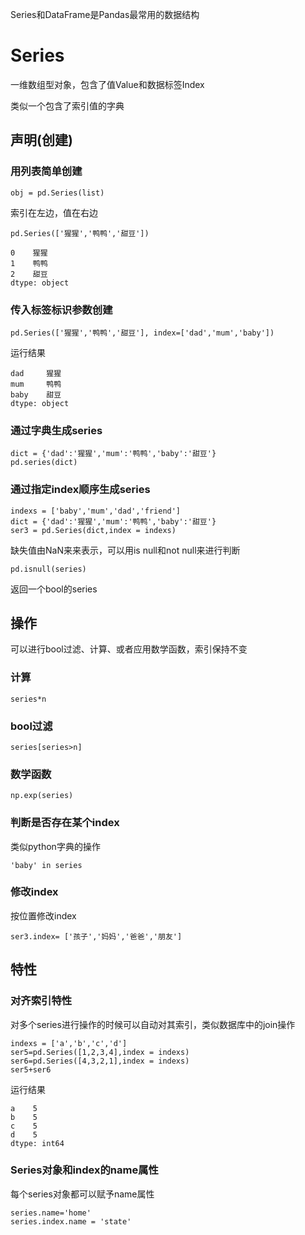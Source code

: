 Series和DataFrame是Pandas最常用的数据结构
# Series

一维数组型对象，包含了值Value和数据标签Index

类似一个包含了索引值的字典

## 声明(创建)
### 用列表简单创建
    
    obj = pd.Series(list)
    
索引在左边，值在右边

    pd.Series(['猩猩','鸭鸭','甜豆'])
    
    0    猩猩
    1    鸭鸭
    2    甜豆
    dtype: object

### 传入标签标识参数创建

    pd.Series(['猩猩','鸭鸭','甜豆'], index=['dad','mum','baby'])
    
运行结果

    dad     猩猩
    mum     鸭鸭
    baby    甜豆
    dtype: object
    
### 通过字典生成series
    dict = {'dad':'猩猩','mum':'鸭鸭','baby':'甜豆'}
    pd.series(dict)

### 通过指定index顺序生成series
    indexs = ['baby','mum','dad','friend']
    dict = {'dad':'猩猩','mum':'鸭鸭','baby':'甜豆'}
    ser3 = pd.Series(dict,index = indexs)

缺失值由NaN来来表示，可以用is null和not null来进行判断

    pd.isnull(series)
    
返回一个bool的series
    


## 操作
可以进行bool过滤、计算、或者应用数学函数，索引保持不变
### 计算
    series*n
### bool过滤
    series[series>n]
### 数学函数
    np.exp(series)
### 判断是否存在某个index
类似python字典的操作

    'baby' in series
    
### 修改index
按位置修改index

    ser3.index= ['孩子','妈妈','爸爸','朋友']

## 特性

### 对齐索引特性

对多个series进行操作的时候可以自动对其索引，类似数据库中的join操作

    indexs = ['a','b','c','d']
    ser5=pd.Series([1,2,3,4],index = indexs)
    ser6=pd.Series([4,3,2,1],index = indexs)
    ser5+ser6
    
运行结果
    
    a    5
    b    5
    c    5
    d    5
    dtype: int64
    
### Series对象和index的name属性
每个series对象都可以赋予name属性

    series.name='home'
    series.index.name = 'state'
    
